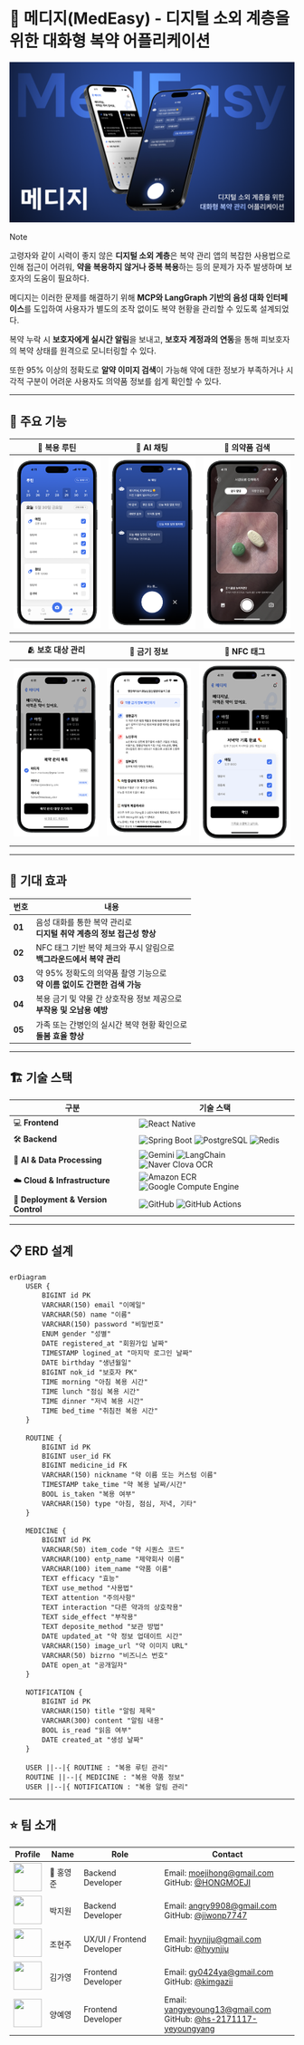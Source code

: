 # 💊 메디지(MedEasy) - 디지털 소외 계층을 위한 대화형 복약 어플리케이션
![Cover](docs/cover.png)

> [!NOTE]
> 고령자와 같이 시력이 좋지 않은 **디지털 소외 계층**은 복약 관리 앱의 복잡한 사용법으로 인해 접근이 어려워, **약을 복용하지 않거나 중복 복용**하는 등의 문제가 자주 발생하며 보호자의 도움이 필요하다.
> 
> 메디지는 이러한 문제를 해결하기 위해 **MCP와 LangGraph 기반의 음성 대화 인터페이스**를 도입하여 사용자가 별도의 조작 없이도 복약 현황을 관리할 수 있도록 설계되었다.
> 
> 복약 누락 시 **보호자에게 실시간 알림**을 보내고, **보호자 계정과의 연동**을 통해 피보호자의 복약 상태를 원격으로 모니터링할 수 있다.
> 
> 또한 95% 이상의 정확도로 **알약 이미지 검색**이 가능해 약에 대한 정보가 부족하거나 시각적 구분이 어려운 사용자도 의약품 정보를 쉽게 확인할 수 있다.

---

## 🚀 주요 기능
| 💊 복용 루틴           | 💬 AI 채팅             | 🔎 의약품 검색         |
|--------------------|---------------------|----------------------|
| ![복용 루틴](docs/1.png) | ![AI 채팅](docs/2.png)   | ![의약품 검색](docs/3.png) |

| 🫂 보호 대상 관리           | 🚫 금기 정보         | 💬 NFC 태그            |
|--------------------|------------------------|----------------------|
| ![보호 대상 관리](docs/5.png) | ![금기 정보](docs/4.png) | ![NFC 태그](docs/6.png)   |

---

## 🎯 기대 효과

| 번호 | 내용 |
|------|------|
| **01** | 음성 대화를 통한 복약 관리로<br>**디지털 취약 계층의 정보 접근성 향상** |
| **02** | NFC 태그 기반 복약 체크와 푸시 알림으로<br>**백그라운드에서 복약 관리** |
| **03** | 약 95% 정확도의 의약품 촬영 기능으로<br>**약 이름 없이도 간편한 검색 가능** |
| **04** | 복용 금기 및 약물 간 상호작용 정보 제공으로<br>**부작용 및 오남용 예방** |
| **05** | 가족 또는 간병인의 실시간 복약 현황 확인으로<br>**돌봄 효율 향상** |

---

## 🏗️ 기술 스택
| 구분 | 기술 스택 |
|------|-----------|
| 💻 **Frontend** | ![React Native](https://img.shields.io/badge/React_Native-61DAFB?style=for-the-badge&logo=react&logoColor=white) |
| 🛠️ **Backend** | ![Spring Boot](https://img.shields.io/badge/Spring_Boot-6DB33F?style=for-the-badge&logo=spring&logoColor=white) ![PostgreSQL](https://img.shields.io/badge/PostgreSQL-336791?style=for-the-badge&logo=postgresql&logoColor=white) ![Redis](https://img.shields.io/badge/Redis-DC382D?style=for-the-badge&logo=redis&logoColor=white) |
| 🤖 **AI & Data Processing** | ![Gemini](https://img.shields.io/badge/Gemini-4285F4?style=for-the-badge&logo=google&logoColor=white) ![LangChain](https://img.shields.io/badge/LangChain-0055A5?style=for-the-badge) ![Naver Clova OCR](https://img.shields.io/badge/Naver_Clova_OCR-03C75A?style=for-the-badge&logo=ncloud&logoColor=white) |
| ☁️ **Cloud & Infrastructure** | ![Amazon ECR](https://img.shields.io/badge/Amazon_ECR-232F3E?style=for-the-badge&logo=amazonaws&logoColor=white) ![Google Compute Engine](https://img.shields.io/badge/Google_Compute_Engine-4285F4?style=for-the-badge&logo=googlecloud&logoColor=white) |
| 🚀 **Deployment & Version Control** | ![GitHub](https://img.shields.io/badge/GitHub-181717?style=for-the-badge&logo=github&logoColor=white) ![GitHub Actions](https://img.shields.io/badge/GitHub_Actions-2088FF?style=for-the-badge&logo=githubactions&logoColor=white) |

---

## 📋 ERD 설계
```mermaid
erDiagram
    USER {
        BIGINT id PK
        VARCHAR(150) email "이메일"
        VARCHAR(50) name "이름"
        VARCHAR(150) password "비밀번호"
        ENUM gender "성별"
        DATE registered_at "회원가입 날짜"
        TIMESTAMP logined_at "마지막 로그인 날짜"
        DATE birthday "생년월일"
        BIGINT nok_id "보호자 PK"
        TIME morning "아침 복용 시간"
        TIME lunch "점심 복용 시간"
        TIME dinner "저녁 복용 시간"
        TIME bed_time "취침전 복용 시간"
    }

    ROUTINE {
        BIGINT id PK
        BIGINT user_id FK
        BIGINT medicine_id FK
        VARCHAR(150) nickname "약 이름 또는 커스텀 이름"
        TIMESTAMP take_time "약 복용 날짜/시간"
        BOOL is_taken "복용 여부"
        VARCHAR(150) type "아침, 점심, 저녁, 기타"
    }

    MEDICINE {
        BIGINT id PK
        VARCHAR(50) item_code "약 시퀀스 코드"
        VARCHAR(100) entp_name "제약회사 이름"
        VARCHAR(100) item_name "약품 이름"
        TEXT efficacy "효능"
        TEXT use_method "사용법"
        TEXT attention "주의사항"
        TEXT interaction "다른 약과의 상호작용"
        TEXT side_effect "부작용"
        TEXT deposite_method "보관 방법"
        DATE updated_at "약 정보 업데이트 시간"
        VARCHAR(150) image_url "약 이미지 URL"
        VARCHAR(50) bizrno "비즈니스 번호"
        DATE open_at "공개일자"
    }

    NOTIFICATION {
        BIGINT id PK
        VARCHAR(150) title "알림 제목"
        VARCHAR(300) content "알림 내용"
        BOOL is_read "읽음 여부"
        DATE created_at "생성 날짜"
    }

    USER ||--|{ ROUTINE : "복용 루틴 관리"
    ROUTINE ||--|{ MEDICINE : "복용 약품 정보"
    USER ||--|{ NOTIFICATION : "복용 알림 관리"
```
---
## ⭐️ 팀 소개

| Profile | Name | Role | Contact |
|----------------------|------|------|----------|
| <img src="https://github.com/HONGMOEJI.png" width="50" height="50"> | 👑 홍영준 | Backend Developer | Email: moejihong@gmail.com<br>GitHub: [@HONGMOEJI](https://github.com/HONGMOEJI) |
| <img src="https://github.com/jiwonp7747.png" width="50" height="50"> | 박지원 | Backend Developer | Email: angry9908@gmail.com<br>GitHub: [@jiwonp7747](https://github.com/jiwonp7747) |
| <img src="https://github.com/hyynjju.png" width="50" height="50"> | 조현주 | UX/UI / Frontend Developer | Email: hyynjju@gmail.com<br>GitHub: [@hyynjju](https://github.com/hyynjju) |
| <img src="https://github.com/kimgazii.png" width="50" height="50"> | 김가영 | Frontend Developer | Email: gy0424ya@gmail.com <br>GitHub: [@kimgazii](https://github.com/kimgazii) |
| <img src="https://github.com/hs-2171117-yeyoungyang.png" width="50" height="50"> | 양예영 | Frontend Developer | Email: yangyeyoung13@gmail.com<br>GitHub: [@hs-2171117-yeyoungyang](https://github.com/hs-2171117-yeyoungyang) |
